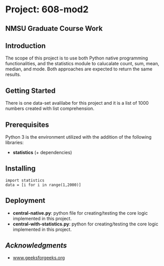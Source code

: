 # Project: 608-mod2
NMSU Graduate Course Work
-------------------------
## Introduction 
The scope of this project is to use both Python native programming functionalities, and the statistics module to calucalate count, sum, mean, median, and mode. Both approaches are expected to return the same results.

## Getting Started

There is one data-set avalilabe for this project and it is a list of 1000 numbers created with list comprehension.

## Prerequisites

Python 3 is the environment utilized with the addition of the following libraries:

* __statistics__ (+ dependencies) 

## Installing

```
import statistics
data = [i for i in range(1,2000)]

```

## Deployment

* **central-native.py**: python file for creating/testing the core logic implemented in this project.
* **central-with-statistics.py**: python for creating/testing the core logic implemented in this project.


## _Acknowledgments_

* www.geeksforgeeks.org

